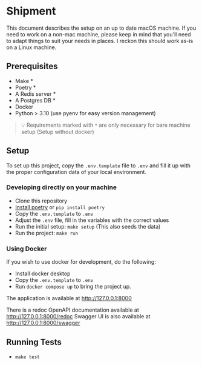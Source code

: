 # Shipment
This document describes the setup on an up to date macOS machine. If you need to work on a non-mac machine, please keep in mind that you'll need to adapt things to suit your needs in places.
I reckon this should work as-is on a Linux machine.


## Prerequisites
- Make *
- Poetry *
- A Redis server *
- A Postgres DB *
- Docker
- Python > 3.10 (use pyenv for easy version management)


> 💡
> Requirements marked with `*` are only necessary for bare machine setup (Setup without docker)

## Setup

To set up this project, copy the `.env.template` file to `.env` and fill it up with the proper configuration data of your local environment.

### Developing directly on your machine

- Clone this repository
- [Install poetry](https://python-poetry.org/docs/) or `pip install poetry`
- Copy the `.env.template` to `.env`
- Adjust the `.env` file, fill in the variables with the correct values
- Run the initial setup: `make setup` (This also seeds the data)
- Run the project: `make run`

### Using Docker

If you wish to use docker for development, do the following:
- Install docker desktop
- Copy the `.env.template` to `.env`
- Run `docker compose up` to bring the project up.

The application is available at http://127.0.0.1:8000

There is a redoc OpenAPI documentation available at http://127.0.0.1:8000/redoc
Swagger UI is also available at http://127.0.0.1:8000/swagger


## Running Tests
 - `make test`

